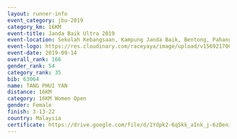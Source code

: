 ```yaml
---
layout: runner-info 
event_category: jbu-2019 
category_km: 16KM 
event-title: Janda Baik Ultra 2019 
event-location: Sekolah Kebangsaan, Kampung Janda Baik, Bentong, Pahang, Malaysia 
event-logo: https://res.cloudinary.com/raceyaya/image/upload/v1569217009/logo/janda-baik_vch1pc.jpg 
event-date: 2019-09-14
overall_rank: 166
gender_rank: 54
category_rank: 35
bib: 63064
name: TANG PHUI YAN
distance: 16KM
category: 16KM Women Open
gender: Female
finish: 3-13-22
country: Malaysia
certificate: https://drive.google.com/file/d/1Ydpk2-6qSkk_aInk_j-6zDenixMsOD9V/view?usp=sharing
---
```

